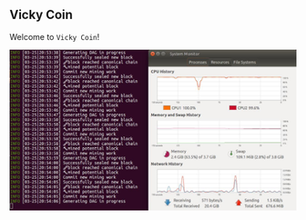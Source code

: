 ## Vicky Coin

Welcome to `Vicky Coin`!

![alt text](https://github.com/Yatrie/VickyCoin/blob/master/VickyCoin_00.jpg)
